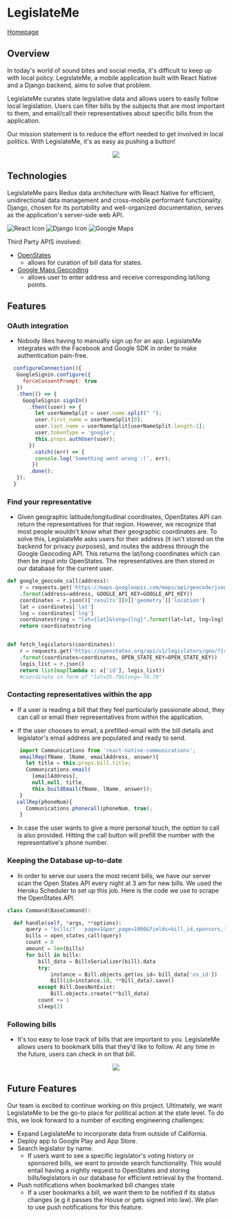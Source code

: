 # LegislateMe
[Homepage](http://www.legislateme.com)

## Overview
In today's world of sound bites and social media, it's difficult to keep up with local policy.  LegislateMe, a mobile application built with React Native and a Django backend, aims to solve that problem.

LegislateMe curates state legislative data and allows users to easily follow local legislation. Users can filter bills by the subjects that are most
important to them, and email/call their representatives about specific bills from the application.

Our mission statement is to reduce the effort needed to get involved in local politics. With LegislateMe, it's as easy as pushing a button!

<p align="center">
<img src = "/docs/subject_view.gif">
</p>


## Technologies
  LegislateMe pairs Redux data architecture with React Native for efficient, unidirectional data management and cross-mobile performant functionality. Django, chosen for its portability and well-organized documentation, serves as the application's server-side web API.

  ![React Icon](/frontend/components/subjects/images/React-icon.png)
  ![Django Icon](/frontend/components/subjects/images/Django_logo.png)
  ![Google Maps](/frontend/components/subjects/images/Google_Maps.png)


  Third Party APIS involved:
   + [OpenStates](http://docs.openstates.org/en/latest/api/)
      - allows for curation of bill data for states.
   + [Google Maps Geocoding](https://developers.google.com/maps/documentation/javascript/geocoding)
      - allows user to enter address and receive corresponding lat/long points.

## Features
  ### OAuth integration

  + Nobody likes having to manually sign up for an app. LegislateMe integrates with the Facebook and Google SDK in order to make authentication pain-free.
  ```javascript
    configureConnection(){
     GoogleSignin.configure({
       forceConsentPrompt: true
     })
     .then(() => {
       GoogleSignin.signIn()
         .then((user) => {
           let userNameSplit = user.name.split(" ");
           user.first_name = userNameSplit[0];
           user.last_name = userNameSplit[userNameSplit.length-1];
           user.tokenType = 'google';
           this.props.authUser(user);
         })
          .catch((err) => {
           console.log('Something went wrong :(', err);
          })
         .done();
     });
    }
  ```

  ### Find your representative

  + Given geographic latitude/longitudinal coordinates, OpenStates API can return the representatives for that region. However, we recognize that most people wouldn't know what their geographic coordinates are. To solve this, LegislateMe asks users for their address (it isn't stored on the backend for privacy purposes), and routes the address through the Google Geocoding API. This returns the lat/long coordinates which can then be input into OpenStates. The representatives are then stored in our database for the current user.

  ``` python
  def google_geocode_call(address):
      r = requests.get('https://maps.googleapis.com/maps/api/geocode/json?address={address}&key={GOOGLE_API_KEY}'
      .format(address=address, GOOGLE_API_KEY=GOOGLE_API_KEY))
      coordinates = r.json()['results'][0]['geometry']['location']
      lat = coordinates['lat']
      lng = coordinates['lng']
      coordinatestring = "lat={lat}&long={lng}".format(lat=lat, lng=lng)
      return coordinatestring


  def fetch_legislators(coordinates):
      r = requests.get("https://openstates.org/api/v1/legislators/geo/?{coordinates}&term=20172018&apikey={OPEN_STATE_KEY}"
      .format(coordinates=coordinates, OPEN_STATE_KEY=OPEN_STATE_KEY))
      legis_list = r.json()
      return list(map(lambda x: x['id'], legis_list))
      #coordinate in form of "lat=35.79&long=-78.78"
  ```

  ### Contacting representatives within the app

   + If a user is reading a bill that they feel particularly passionate about, they can call or email their representatives from within the application.


   + If the user chooses to email, a prefilled-email with the bill details and legislator's email address are populated and ready to send.

  ```javascript
      import Communications from 'react-native-communications';
      emailRep(fName, lName, emailAddress, answer){
        let title = this.props.bill.title;
        Communications.email(
          [emailAddress],
          null,null, title,
          this.buildEmail(fName, lName, answer));
      } 
     callRep(phoneNum){
        Communications.phonecall(phoneNum, true);
      }
  ```

   + In case the user wants to give a more personal touch, the option to call is also provided. Hitting the call button will prefill the number with the representative's phone number.


  ### Keeping the Database up-to-date

   + In order to serve our users the most recent bills, we have our server scan the Open States API every night at 3 am for new bills. We used the Heroku Scheduler to set up this job. Here is the code we use to scrape the OpenStates API.

  ``` python
  class Command(BaseCommand):

    def handle(self, *args, **options):
        query = 'bills/?   page=1&per_page=1000&fields=bill_id,sponsors,title,chamber,subjects,state,sources,full_name,actions&state=ca'
        bills = open_states_call(query)
        count = 0
        amount = len(bills)
        for bill in bills:
            bill_data = BillsSerializer(bill).data
            try:
                instance = Bill.objects.get(os_id= bill_data['os_id'])
                Bill(id=instance.id, **bill_data).save()
            except Bill.DoesNotExist:
                Bill.objects.create(**bill_data)
            count += 1
            sleep(2)
  ```

  ### Following bills
   + It's too easy to lose track of bills that are important to you. LegislateMe allows users to bookmark bills that they'd like to follow. At any time in the future, users can check in on that bill.

 <p align="center">
 <img src = "/docs/bill_view.gif">
 </p>

## Future Features
  Our team is excited to continue working on this project. Ultimately, we want LegislateMe to be the go-to place for political action at the state level. To do this, we look forward to a number of exciting engineering challenges:
  + Expand LegislateMe to incorporate data from outside of California.
  + Deploy app to Google Play and App Store.
  + Search legislator by name.
    - If users want to see a specific legislator's voting history or sponsored bills, we want to provide search functionality. This would entail having a nightly request to OpenStates and storing bills/legislators in our database for efficient retrieval by the frontend.
  + Push notifications when bookmarked bill changes state
    - If a user bookmarks a bill, we want them to be notified if its status changes (e.g it passes the House or gets signed into law). We plan to use push notifications for this feature.
